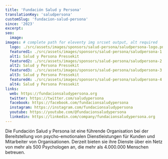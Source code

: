 ```yaml
---
title: 'Fundación Salud y Persona'
translationKey: 'saludpersona'
customSlug: 'fundacion-salud-persona'
since: '2023'
excerpt:
seo:
  image:
images: # complete path for eleventy img srcset output, alt required
  logo: ./src/assets/images/sponsors/salud-persona/saludpersona-logo.png
  featured1: ./src/assets/images/sponsors/salud-persona/saludpersona-1.jpg
  alt1: Salud y Persona Pressekit
  featured2: ./src/assets/images/sponsors/salud-persona/saludpersona-2.jpg
  alt2: Salud y Persona Pressekit
  featured3: ./src/assets/images/sponsors/salud-persona/saludpersona-3.jpg
  alt3: Salud y Persona Pressekit
  featured4: ./src/assets/images/sponsors/salud-persona/saludpersona-4.jpg
  alt4: Salud y Persona Pressekit
links:
  web: https://fundacionsaludypersona.org
  twitter: https://twitter.com/saludypersona
  facebook: https://facebook.com/fundacionsaludypersona
  instagram: https://instagram.com/fundacionsaludypersona
  youtube: https://youtube.com/@fundacionsaludypersona
  linkedin: https://linkedin.com/company/fundacionsaludypersona.org
---
```


Die Fundación Salud y Persona ist eine führende Organisation bei der Bereitstellung von psycho-emotionalen Dienstleistungen für Kunden und Mitarbeiter von Organisationen. Derzeit bieten sie ihre Dienste über ein Netz von mehr als 500 Psychologen an, die mehr als 4.000.000 Menschen betreuen.

